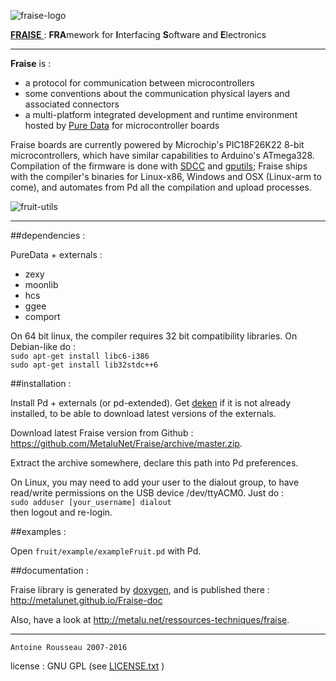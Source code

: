 ![fraise-logo](http://metalu.net/IMG/png/siteon0.png)

[ **FRAISE** ](https://github.com/MetaluNet/Fraise) : <b>FRA</b>mework for <b>I</b>nterfacing <b>S</b>oftware and <b>E</b>lectronics

--------------------------------

**Fraise** is :


-	a protocol for communication between microcontrollers
-	some conventions about the communication physical layers and associated connectors 
-	a multi-platform integrated development and runtime environment hosted by [Pure Data](www.puredata.info) for microcontroller boards

Fraise boards are currently powered by Microchip's PIC18F26K22 8-bit microcontrollers, which have similar capabilities to Arduino's ATmega328.  
Compilation of the firmware is done with [SDCC](http://sdcc.sourceforge.net) and [gputils](http://gputils.sourceforge.net); Fraise ships with the compiler's binaries for Linux-x86, Windows and OSX (Linux-arm to come), and automates from Pd all the compilation and upload processes.

![fruit-utils](http://metalu.net/local/cache-vignettes/L321xH101/fruit_utils-30b1e.png)

--------------------------------

##dependencies :

PureData + externals :

-	zexy
-	moonlib 
-	hcs 
-	ggee 
-	comport

On 64 bit linux, the compiler requires 32 bit compatibility libraries.
On Debian-like do :   
`sudo apt-get install libc6-i386`   
`sudo apt-get install lib32stdc++6`

##installation :

Install Pd + externals (or pd-extended). Get [deken](https://github.com/pure-data/deken) if it is not already installed, to be able to download latest versions of the externals.

Download latest Fraise version from Github : <https://github.com/MetaluNet/Fraise/archive/master.zip>.

Extract the archive somewhere, declare this path into Pd preferences.

On Linux, you may need to add your user to the dialout group, 
to have read/write permissions on the USB device /dev/ttyACM0. Just do :   
`sudo adduser [your_username] dialout`   
then logout and re-login.



##examples :

Open `fruit/example/exampleFruit.pd` with Pd.

##documentation :

Fraise library is generated by [doxygen](http://www.stack.nl/~dimitri/doxygen/), and is published there : http://metalunet.github.io/Fraise-doc

Also, have a look at <http://metalu.net/ressources-techniques/fraise>.

--------------------------------
	Antoine Rousseau 2007-2016
license : GNU GPL (see [LICENSE.txt](LICENSE.txt) )
